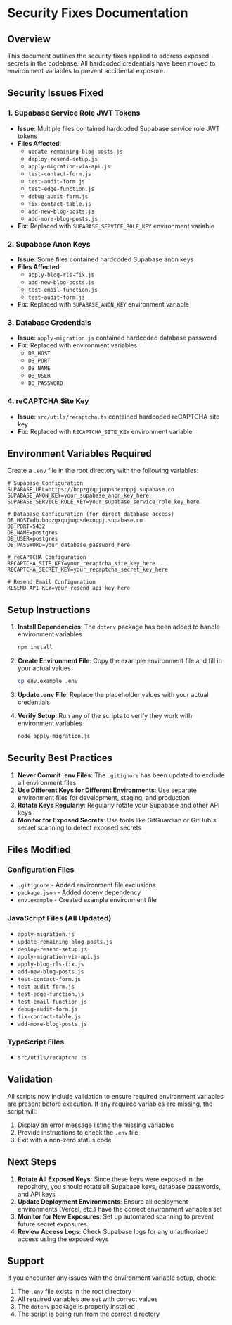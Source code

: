 # Security Fixes Documentation

## Overview

This document outlines the security fixes applied to address exposed secrets in the codebase. All hardcoded credentials have been moved to environment variables to prevent accidental exposure.

## Security Issues Fixed

### 1. Supabase Service Role JWT Tokens
- **Issue**: Multiple files contained hardcoded Supabase service role JWT tokens
- **Files Affected**: 
  - `update-remaining-blog-posts.js`
  - `deploy-resend-setup.js`
  - `apply-migration-via-api.js`
  - `test-contact-form.js`
  - `test-audit-form.js`
  - `test-edge-function.js`
  - `debug-audit-form.js`
  - `fix-contact-table.js`
  - `add-new-blog-posts.js`
  - `add-more-blog-posts.js`
- **Fix**: Replaced with `SUPABASE_SERVICE_ROLE_KEY` environment variable

### 2. Supabase Anon Keys
- **Issue**: Some files contained hardcoded Supabase anon keys
- **Files Affected**:
  - `apply-blog-rls-fix.js`
  - `add-new-blog-posts.js`
  - `test-email-function.js`
  - `test-audit-form.js`
- **Fix**: Replaced with `SUPABASE_ANON_KEY` environment variable

### 3. Database Credentials
- **Issue**: `apply-migration.js` contained hardcoded database password
- **Fix**: Replaced with environment variables:
  - `DB_HOST`
  - `DB_PORT`
  - `DB_NAME`
  - `DB_USER`
  - `DB_PASSWORD`

### 4. reCAPTCHA Site Key
- **Issue**: `src/utils/recaptcha.ts` contained hardcoded reCAPTCHA site key
- **Fix**: Replaced with `RECAPTCHA_SITE_KEY` environment variable

## Environment Variables Required

Create a `.env` file in the root directory with the following variables:

```env
# Supabase Configuration
SUPABASE_URL=https://bopzgxqujuqosdexnppj.supabase.co
SUPABASE_ANON_KEY=your_supabase_anon_key_here
SUPABASE_SERVICE_ROLE_KEY=your_supabase_service_role_key_here

# Database Configuration (for direct database access)
DB_HOST=db.bopzgxqujuqosdexnppj.supabase.co
DB_PORT=5432
DB_NAME=postgres
DB_USER=postgres
DB_PASSWORD=your_database_password_here

# reCAPTCHA Configuration
RECAPTCHA_SITE_KEY=your_recaptcha_site_key_here
RECAPTCHA_SECRET_KEY=your_recaptcha_secret_key_here

# Resend Email Configuration
RESEND_API_KEY=your_resend_api_key_here
```

## Setup Instructions

1. **Install Dependencies**: The `dotenv` package has been added to handle environment variables
   ```bash
   npm install
   ```

2. **Create Environment File**: Copy the example environment file and fill in your actual values
   ```bash
   cp env.example .env
   ```

3. **Update .env File**: Replace the placeholder values with your actual credentials

4. **Verify Setup**: Run any of the scripts to verify they work with environment variables
   ```bash
   node apply-migration.js
   ```

## Security Best Practices

1. **Never Commit .env Files**: The `.gitignore` has been updated to exclude all environment files
2. **Use Different Keys for Different Environments**: Use separate environment files for development, staging, and production
3. **Rotate Keys Regularly**: Regularly rotate your Supabase and other API keys
4. **Monitor for Exposed Secrets**: Use tools like GitGuardian or GitHub's secret scanning to detect exposed secrets

## Files Modified

### Configuration Files
- `.gitignore` - Added environment file exclusions
- `package.json` - Added dotenv dependency
- `env.example` - Created example environment file

### JavaScript Files (All Updated)
- `apply-migration.js`
- `update-remaining-blog-posts.js`
- `deploy-resend-setup.js`
- `apply-migration-via-api.js`
- `apply-blog-rls-fix.js`
- `add-new-blog-posts.js`
- `test-contact-form.js`
- `test-audit-form.js`
- `test-edge-function.js`
- `test-email-function.js`
- `debug-audit-form.js`
- `fix-contact-table.js`
- `add-more-blog-posts.js`

### TypeScript Files
- `src/utils/recaptcha.ts`

## Validation

All scripts now include validation to ensure required environment variables are present before execution. If any required variables are missing, the script will:

1. Display an error message listing the missing variables
2. Provide instructions to check the `.env` file
3. Exit with a non-zero status code

## Next Steps

1. **Rotate All Exposed Keys**: Since these keys were exposed in the repository, you should rotate all Supabase keys, database passwords, and API keys
2. **Update Deployment Environments**: Ensure all deployment environments (Vercel, etc.) have the correct environment variables set
3. **Monitor for New Exposures**: Set up automated scanning to prevent future secret exposures
4. **Review Access Logs**: Check Supabase logs for any unauthorized access using the exposed keys

## Support

If you encounter any issues with the environment variable setup, check:
1. The `.env` file exists in the root directory
2. All required variables are set with correct values
3. The `dotenv` package is properly installed
4. The script is being run from the correct directory



